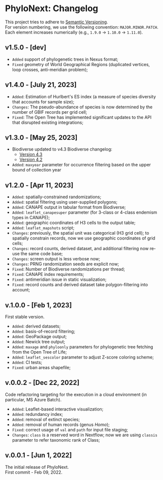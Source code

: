 # PhyloNext: Changelog

This project tries to adhere to [Semantic Versioning](https://semver.org/spec/v2.0.0.html).  
For version numbering, we use the following convention: `MAJOR.MINOR.PATCH`.  
Each element increases numerically (e.g., `1.9.0` -> `1.10.0` -> `1.11.0`).  

## v1.5.0 - [dev]

- `Added` support of phylogenetic trees in Nexus format;
- `Fixed` geometry of World Geographical Regions (duplicated vertices, loop crosses, anti-meridian problem);

## v1.4.0 - [July 21, 2023]

- `Added`: Estimation of Hurlbert's ES index (a measure of species diversity that accounts for sample size);
- `Changes`: The pseudo-abundance of species is now determined by the number of GBIF records per grid cell;
- `Fixed`: The Open Tree has implemented significant updates to the API that disrupted existing integrations;

## v1.3.0 - [May 25, 2023]

- Biodiverse updated to v4.3
    Biodiverse changelog:
    - [Version 4.3](https://github.com/shawnlaffan/biodiverse/releases/tag/r4.3)
    - [Version 4.2](https://github.com/shawnlaffan/biodiverse/releases/tag/r4.2)
- `Added`: `maxyear` parameter for occurrence filtering based on the upper bound of collection year

## v1.2.0 - [Apr 11, 2023]

- `Added`: spatially-constrained randomizations;
- `Added`: spatial filtering using user-supplied polygons;
- `Added`: CANAPE output in tabular format from Biodiverse;
- `Added`: `leaflet_canapesuper` parameter (for 3-class or 4-class endemism types in CANAPE);
- `Added`: geographic coordinates of H3 cells to the output table;
- `Added`: `leaflet_mapshots` script;
- `Changes`: previously, the spatial unit was categorical (H3 grid cell); to spatially constrain records, now we use geographic coordinates of grid cells;
- `Changes`: record counts, derived dataset, and additional filtering now re-use the same code base;
- `Changes`: screen output is less verbose now;
- `Changes`: PRNG randomization seeds are explicit now;
- `Fixed`: Number of Biodiverse randomizations per thread;
- `Fixed`: CANAPE index requirements;
- `Fixed`: antimeridian issue in static visualization;
- `Fixed`: record counts and derived dataset take polygon-filtering into account;

## v.1.0.0 - [Feb 1, 2023]

First stable version.  

- `Added`: derived datasets;  
- `Added`: basis-of-record filtering;  
- `Added`: GeoPackage output;  
- `Added`: Newick tree output;  
- `Added`: `maxage` and `phyloonly` parameters for phylogenetic tree fetching from the Open Tree of Life;  
- `Added`: `leaflet_sescolor` parameter to adjust Z-score coloring scheme;  
- `Added`: CI tests;  
- `Fixed`: urban areas shapefile;  

## v.0.0.2 - [Dec 22, 2022]

Code refactoring targeting for the execution in a cloud environment (in particular, MS Azure Batch).  
- `Added`: Leaflet-based interactive visualization;  
- `Added`: redundancy index;  
- `Added`: removal of extinct species;  
- `Added`: removal of human records (genus _Homo_);  
- `Fixed`: correct usage of `val` and `path` for input file staging;  
- `Changes`: `class` is a reserved word in Nextflow; now we are using `classis` parameter to refer taxonomic rank of Class;  

## v.0.0.1 - [Jun 1, 2022]

The initial release of PhyloNext.  
First commit - Feb 09, 2022.  

